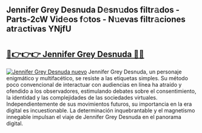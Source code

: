 ## Jennifer Grey Desnuda D𝚎sn𝚞dos filtr𝚊dos - Parts-2cW Vid𝚎os f𝚘tos - N𝚞evas filtr𝚊ciones atr𝚊ctivas YNjfU

# <h2><a href="http://mb7rwze.tromn.icu/?c=Jennifer+Grey+Desnuda">🔗👉👉👉 Jennifer Grey Desnuda 🔗🔗</a></h2>

[![Jennifer Grey Desnuda nuevo](https://i.imgur.com/pEAQMta.gif)](http://mb7rwze.tromn.icu/?c=Jennifer+Grey+Desnuda)
Jennifer Grey Desnuda, un personaje enigmático y multifacético, se resiste a las etiquetas simples. Su método poco convencional de interactuar con audiencias en línea ha atraído y ofendido a los observadores, estimulando debates sobre el consentimiento, la identidad y las complejidades de las sociedades virtuales. Independientemente de sus movimientos futuros, su importancia en la era digital es incuestionable. La determinación inquebrantable y el magnetismo innegable impulsan el viaje de Jennifer Grey Desnuda en el panorama digital.
